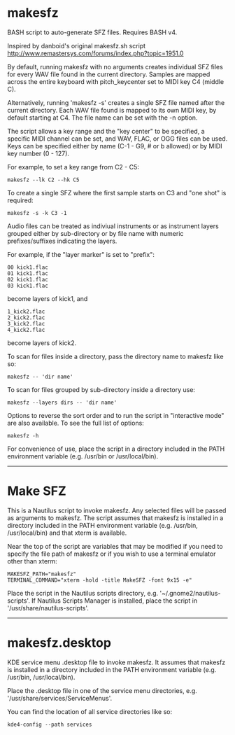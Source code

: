 makesfz
=======

BASH script to auto-generate SFZ files.
Requires BASH v4.

Inspired by danboid's original makesfz.sh script http://www.remastersys.com/forums/index.php?topic=1951.0

By default, running makesfz with no arguments creates individual SFZ files for every WAV file found in the current directory. Samples are mapped across the entire keyboard with pitch_keycenter set to MIDI key C4 (middle C).

Alternatively, running 'makesfz -s' creates a single SFZ file named after the current directory. Each WAV file found is mapped to its own MIDI key, by default starting at C4. The file name can be set with the -n option.

The script allows a key range and the "key center" to be specified, a specific MIDI channel can be set, and WAV, FLAC, or OGG files can be used. Keys can be specified either by name (C-1 - G9, # or b allowed) or by MIDI key number (0 - 127).

For example, to set a key range from C2 - C5:

    makesfz --lk C2 --hk C5

To create a single SFZ where the first sample starts on C3 and "one shot" is required:

    makesfz -s -k C3 -1

Audio files can be treated as indiviual instruments or as instrument layers grouped either by sub-directory or by file name with numeric prefixes/suffixes indicating the layers.

For example, if the "layer marker" is set to "prefix":

    00 kick1.flac
    01 kick1.flac
    02 kick1.flac
    03 kick1.flac

become layers of kick1, and

    1_kick2.flac
    2_kick2.flac
    3_kick2.flac
    4_kick2.flac

become layers of kick2.

To scan for files inside a directory, pass the directory name to makesfz like so: 

    makesfz -- 'dir name'

To scan for files grouped by sub-directory inside a directory use: 

    makesfz --layers dirs -- 'dir name'

Options to reverse the sort order and to run the script in "interactive mode" are also available. To see the full list of options:

    makesfz -h

For convenience of use, place the script in a directory included in the PATH environment variable (e.g. /usr/bin or /usr/local/bin).
___

Make SFZ
========

This is a Nautilus script to invoke makesfz. Any selected files will be passed as arguments to makesfz.
The script assumes that makesfz is installed in a directory included in the PATH environment variable (e.g. /usr/bin, /usr/local/bin) and that xterm is available.

Near the top of the script are variables that may be modified if you need to specify the file path of makesfz or if you wish to use a terminal emulator other than xterm:

    MAKESFZ_PATH="makesfz"
    TERMINAL_COMMAND="xterm -hold -title MakeSFZ -font 9x15 -e"

Place the script in the Nautilus scripts directory, e.g. '~/.gnome2/nautilus-scripts'. If Nautilus Scripts Manager is installed, place the script in '/usr/share/nautilus-scripts'.
___

makesfz.desktop
===============

KDE service menu .desktop file to invoke makesfz. It assumes that makesfz is installed in a directory included in the PATH environment variable (e.g. /usr/bin, /usr/local/bin).

Place the .desktop file in one of the service menu directories, e.g. '/usr/share/services/ServiceMenus'.

You can find the location of all service directories like so:

    kde4-config --path services

